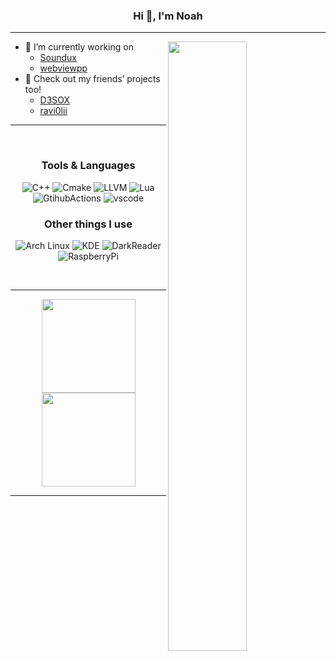 ### <div align="center"> Hi 👋, I'm Noah </div>
---
<a href="https://github.com/Curve"><img align="right" width="50%" src="https://github-readme-stats.vercel.app/api?username=Curve&theme=tokyonight&hide_border=true" /></a>

- 🔭 I’m currently working on
  - [Soundux](https://github.com/Soundux/Soundux) 
  - [webviewpp](https://github.com/Soundux/webviewpp/)
- 💬 Check out my friends’ projects too! 
  - [D3SOX](https://github.com/D3SOX)
  - [ravi0lii](https://github.com/ravi0lii)

---

<br>

### <div align="center"> Tools & Languages </div>

<div align="center">
  
  ![C++](https://img.shields.io/badge/C%2B%2B-5C2D91?style=for-the-badge&logo=c%2B%2B&logoColor=fff)
  ![Cmake](https://img.shields.io/badge/CMake-064F8C?style=for-the-badge&logo=cmake&logoColor=fff)
  ![LLVM](https://img.shields.io/badge/LLVM-262D3A?style=for-the-badge&logo=llvm&logoColor=fff)
  ![Lua](https://img.shields.io/badge/Lua-2C2D72?style=for-the-badge&logo=lua&logoColor=fff)
  ![GtihubActions](https://img.shields.io/badge/Github%20Actions-2088FF?style=for-the-badge&logo=Github%20Actions&logoColor=fff)
  ![vscode](https://img.shields.io/badge/VSCode-007ACC?style=for-the-badge&logo=visual-studio-code&logoColor=fff)
  
</div>

### <div align="center"> Other things I use </div>

<div align="center">

  ![Arch Linux](https://img.shields.io/badge/Arch%20Linux-1793D1?style=for-the-badge&logo=arch%20linux&logoColor=fff)
  ![KDE](https://img.shields.io/badge/KDE-1D99F3?style=for-the-badge&logo=kde&logoColor=fff)
  ![DarkReader](https://img.shields.io/badge/Dark%20Reader-141E24?style=for-the-badge&logo=Dark%20Reader&logoColor=fff)
  ![RaspberryPi](https://img.shields.io/badge/Raspberry%20Pi-A22846?style=for-the-badge&logo=Raspberry%20Pi&logoColor=fff)

</div>

<br>

---

<div align="center">
  <img src="http://github-readme-streak-stats.herokuapp.com?user=Curve&theme=tokyonight&hide_border=true" height=150>
  <img src="https://github-readme-stats.vercel.app/api/top-langs/?username=Curve&layout=compact&theme=tokyonight&hide_border=true" height=150>
</div>

---


